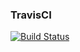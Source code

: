 ### TravisCI
[![Build Status](https://travis-ci.org/Ksushik/Greeter.svg?branch=new_version)](https://travis-ci.org/Ksushik/Greeter)

